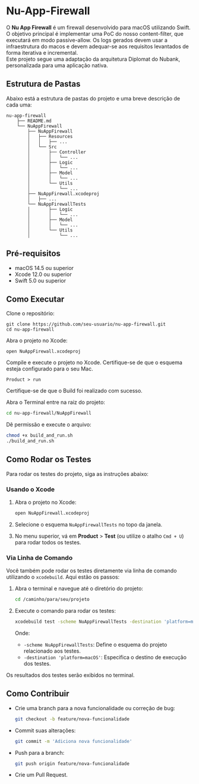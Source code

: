# Nu-App-Firewall

O **Nu App Firewall** é um firewall desenvolvido para macOS utilizando Swift. O objetivo principal é implementar uma PoC do nosso content-filter, que executará em modo passive-allow. Os logs gerados devem usar a infraestrutura do macos e devem adequar-se aos requisitos levantados de forma iterativa e incremental.  
Este projeto segue uma adaptação da arquitetura Diplomat do Nubank, personalizada para uma aplicação nativa.

## Estrutura de Pastas

Abaixo está a estrutura de pastas do projeto e uma breve descrição de cada uma:
```
nu-app-firewall
    ├── README.md
    └── NuAppFirewall
        ├── NuAppFirewall
        │   ├── Resources
        │   │   ├── ...
        │   └── Src
        │       ├── Controller
        │       │   └── ...
        │       ├── Logic
        │       │   └── ...
        │       ├── Model
        │       │   └── ...
        │       └── Utils
        │           └── ...
        ├── NuAppFirewall.xcodeproj
        │   ├── ...
        └── NuAppFirewallTests
        │       ├── Logic
        │       │   └── ...
        │       ├── Model
        │       │   └── ...
        │       └── Utils
        │           └── ...
```

## Pré-requisitos

- macOS 14.5 ou superior
- Xcode 12.0 ou superior
- Swift 5.0 ou superior

## Como Executar

Clone o repositório:

```
git clone https://github.com/seu-usuario/nu-app-firewall.git
cd nu-app-firewall
```

Abra o projeto no Xcode:

```
open NuAppFirewall.xcodeproj
```

Compile e execute o projeto no Xcode. Certifique-se de que o esquema esteja configurado para o seu Mac.
```
Product > run
```

Certifique-se de que o Build foi realizado com sucesso. 

Abra o Terminal entre na raiz do projeto:

```bash
cd nu-app-firewall/NuAppFirewall
```

Dê permissão e execute o arquivo:

```bash
chmod +x build_and_run.sh
./build_and_run.sh
```
    
## Como Rodar os Testes

Para rodar os testes do projeto, siga as instruções abaixo:

### Usando o Xcode

1. Abra o projeto no Xcode:

    ```bash
    open NuAppFirewall.xcodeproj
    ```

2. Selecione o esquema `NuAppFirewallTests` no topo da janela.

3. No menu superior, vá em **Product** > **Test** (ou utilize o atalho `Cmd + U`) para rodar todos os testes.

### Via Linha de Comando

Você também pode rodar os testes diretamente via linha de comando utilizando o `xcodebuild`. Aqui estão os passos:

1. Abra o terminal e navegue até o diretório do projeto:
    ```bash
    cd /caminho/para/seu/projeto
    ```

2. Execute o comando para rodar os testes:
    ```bash
    xcodebuild test -scheme NuAppFirewallTests -destination 'platform=macOS' -allowProvisioningUpdates
    ```

   Onde:
   - `-scheme NuAppFirewallTests`: Define o esquema do projeto relacionado aos testes.
   - `-destination 'platform=macOS'`: Especifica o destino de execução dos testes.

Os resultados dos testes serão exibidos no terminal.

## Como Contribuir

- Crie uma branch para a nova funcionalidade ou correção de bug:
    ```bash
    git checkout -b feature/nova-funcionalidade
    ```

- Commit suas alterações:
    ```bash
    git commit -m 'Adiciona nova funcionalidade'
    ```

- Push para a branch:
    ```bash
    git push origin feature/nova-funcionalidade
    ```

- Crie um Pull Request.
